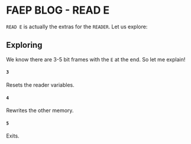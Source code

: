 # FAEP BLOG - READ E
`READ E` is actually the extras for the `READER`. Let us explore:
## Exploring
We know there are 3-5 bit frames with the `E` at the end. So let me explain!
#### `3`
Resets the reader variables.
#### `4`
Rewrites the other memory.
#### `5`
Exits.